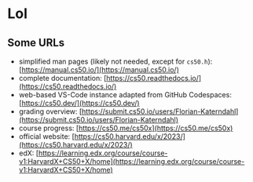# Lol

## Some URLs

- simplified man pages (likely not needed, except for `cs50.h`): [https://manual.cs50.io/](https://manual.cs50.io/)
- complete documentation: [https://cs50.readthedocs.io/](https://cs50.readthedocs.io/)
- web-based VS-Code instance adapted from GitHub Codespaces: [https://cs50.dev/](https://cs50.dev/)
- grading overview: [https://submit.cs50.io/users/Florian-Katerndahl](https://submit.cs50.io/users/Florian-Katerndahl)
- course progress: [https://cs50.me/cs50x](https://cs50.me/cs50x)
- official website: [https://cs50.harvard.edu/x/2023/](https://cs50.harvard.edu/x/2023/)
- edX: [https://learning.edx.org/course/course-v1:HarvardX+CS50+X/home](https://learning.edx.org/course/course-v1:HarvardX+CS50+X/home)
